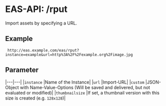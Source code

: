 #  EAS-API: /rput

Import assets by specifying a URL.


##  Example

~~~
 http://eas.example.com/eas/rput?instance=example&url=http%3A%2F%2Fexample.org%2Fimage.jpg
~~~


##  Parameter


|---|---|
|`instance`          |Name of the Instance|
|`url`               |Import-URL|
|`custom`            |JSON-Object with Name-Value-Options (Will be saved and delivered, but not evaluated or modified)|
|`thumbnailsize`     |If set, a thumbnail version with this size is created (e.g. `128x128`)|


 

